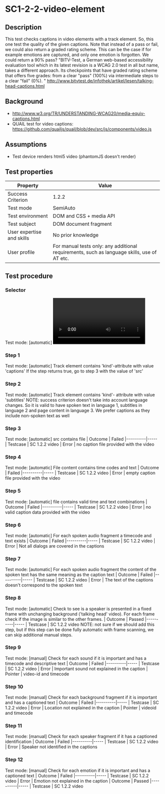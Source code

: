
# SC1-2-2-video-element
## Description
This test checks captions in video elements with a track element. So, this one test the quality of the given captions. Note that instead of a pass or fail, we could also return a graded rating scheme. This can be the case if for example emotions are captured, and only one emotion is forgotten. We could return a 90% pass?
"BITV-Test, a German web-based accessibility evaluation tool which in its latest revision is a WCAG 2.0 test in all but name, takes a different approach. Its checkpoints that have graded rating scheme that offers five grades: from a clear "pass" (100%) via intermediate steps to a clear "fail" (0%). "
http://www.bitvtest.de/infothek/artikel/lesen/talking-head-captions.html

## Background
- http://www.w3.org/TR/UNDERSTANDING-WCAG20/media-equiv-captions.html
- QUAIL test for video captions: https://github.com/quailjs/quail/blob/dev/src/js/components/video.js

## Assumptions
- Test device renders html5 video (phantomJS doesn't render)

## Test properties
| Property          | Value
|-------------------|----
| Success Criterion | 1.2.2
| Test mode         | SemiAuto
| Test environment  | DOM and CSS + media API
| Test subject      | DOM document fragment
|User expertise and skills | No prior knowledge
| User profile      | For manual tests only: any additional requirements, such as language skills, use of AT etc.

## Test procedure
### Selector
Test mode: [automatic]
<VIDEO> containing a TRACK attribute
### Step 1
Test mode: [automatic]
Track element contains 'kind'-attribute with value 'captions'
If the step returns true, go to step 3 with the value of 'src'
### Step 2
Test mode: [automatic]
Track element contains 'kind'- attribute with value 'subtitles'
NOTE: success criterion doesn't take into account language changes. So it is valid to have spoken text in language 1, subtitles in language 2 and page content in language 3. We prefer captions as they include non-spoken text as well
### Step 3
Test mode: [automatic]
src contains file
| Outcome  | Failed
|----------|-----
| Testcase | SC 1.2.2 video
| Error    | no caption file provided with the video
### Step 4
Test mode: [automatic]
File content contains time codes and text
| Outcome  | Failed
|----------|-----
| Testcase | SC 1.2.2 video
| Error    | empty caption file provided with the video
### Step 5
Test mode: [automatic]
file contains valid time and text combinations
| Outcome  | Failed
|----------|-----
| Testcase | SC 1.2.2 video
| Error    | no valid caption data provided with the video
### Step 6
Test mode: [automatic]
For each spoken audio fragment a timecode and text exists
| Outcome  | Failed
|----------|-----
| Testcase | SC 1.2.2 video
| Error    | Not all dialogs are covered in the captions
### Step 7
Test mode: [automatic]
For each spoken audio fragment the content of the spoken text has the same meaning as the caption text
| Outcome  | Failed
|----------|-----
| Testcase | SC 1.2.2 video
| Error    | The text of the captions doesn't correspond to the spoken text
### Step 8
Test mode: [automatic]
Check to see is a speaker is presented in a fixed frame with unchanging background ('talking head' video).
For each frame check if the image is similar to the other frames.
| Outcome  | Passed
|----------|-----
| Testcase | SC 1.2.2 video
NOTE: not sure if we should add this step, but if this step can be done fully automatic with frame scanning, we can skip additional manual steps.
### Step 9
Test mode: [manual]
Check for each sound if it is important and has a timecode and descriptive text
| Outcome  | Failed
|----------|-----
| Testcase | SC 1.2.2 video
| Error    | Important sound not explained in the caption
| Pointer  | video-id and timecode
### Step 10
Test mode: [manual]
Check for each background fragment if it is important and has a captioned text
| Outcome  | Failed
|----------|-----
| Testcase | SC 1.2.2 video
| Error    | Location not explained in the caption
| Pointer  | videoid and timecode
### Step 11
Test mode: [manual]
Check for each speaker fragment if it has a captioned identification
| Outcome  | Failed
|----------|-----
| Testcase | SC 1.2.2 video
| Error    | Speaker not identified in the captions
### Step 12
Test mode: [manual]
Check for each emotion if it is important and has a captioned text
| Outcome  | Failed
|----------|-----
| Testcase | SC 1.2.2 video
| Error    | Emotion not explained in the caption
| Outcome  | Passed
|----------|-----
| Testcase | SC 1.2.2 video
